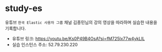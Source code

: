 # study-es
유튜브 `한국 Elastic 사용자 그룹` 채널 김종민님의 강의 영상을 따라하며 실습한 내용을 기록합니다.
- 유튜브 링크: https://youtu.be/Ks0P49B4OsA?si=fM725lx77w4ykLIL
- 실습 인스턴스 주소: 52.79.230.220
